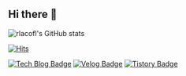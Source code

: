 ## Hi there 👋

![rlacofl's GitHub stats](https://github-readme-stats.vercel.app/api?username=rlacofl&show_icons=true&theme=transparent)

[![Hits](https://hits.seeyoufarm.com/api/count/incr/badge.svg?url=https%3A%2F%2Fgithub.com%2Frlacofl%2Frlacofl&count_bg=%2379C83D&title_bg=%23555555&icon=&icon_color=%23E7E7E7&title=hits&edge_flat=false)](https://hits.seeyoufarm.com)


[![Tech Blog Badge](http://img.shields.io/badge/-Tech%20blog-black?style=flat-square&logo=github&link=https://rlacofl.github.io/)](https://rlacofl.github.io/)
[![Velog Badge](https://img.shields.io/badge/Velog-20C997?style=flat-square&logo=youtube&link=https://velog.io/)](https://velog.io/)
[![Tistory Badge](https://img.shields.io/badge/tistory-000000?style=flat-square&logo=youtube&link=https://www.tistory.com/)](https://www.tistory.com/)

<!--
[![Readme Card](https://github-readme-stats.vercel.app/api/pin/?username=anuraghazra&repo=github-readme-stats)](https://github.com/anuraghazra/github-readme-stats)
[![Readme Card](https://github-readme-stats.vercel.app/api/pin/?username=anuraghazra&repo=github-readme-stats)](https://github.com/anuraghazra/github-readme-stats)
[![Readme Card](https://github-readme-stats.vercel.app/api/pin/?username=anuraghazra&repo=github-readme-stats)](https://github.com/anuraghazra/github-readme-stats)
[![Readme Card](https://github-readme-stats.vercel.app/api/pin/?username=anuraghazra&repo=github-readme-stats)](https://github.com/anuraghazra/github-readme-stats)
-->
